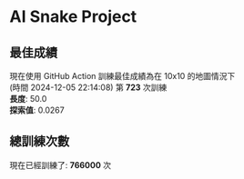 
# AI Snake Project

## **最佳成績**





















































































現在使用 GitHub Action 訓練最佳成績為在 10x10 的地圖情況下  
(時間 2024-12-05 22:14:08) 第 **723** 次訓練  
**長度**: 50.0  
**探索值**: 0.0267











































































































































































## 總訓練次數
現在已經訓練了: **766000** 次
